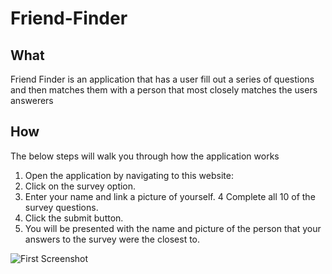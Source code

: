 # Friend-Finder
## What
Friend Finder is an application that has a user fill out a series of questions and then matches them with a person that most closely matches the users answerers

## How
The below steps will walk you through how the application works

1. Open the application by navigating to this website:
2. Click on the survey option.
3. Enter your name and link a picture of yourself.
4 Complete all 10 of the survey questions.
5. Click the submit button. 
6. You will be presented with the name and picture of the person that your answers to the survey were the closest to.

![First Screenshot](/assets/bamazon1.png?raw=true "First Screenshot")
